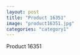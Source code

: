 ```yaml
---
layout: post
title: "Product 16351"
image: "product16351.jpg"
categories: "category1"
---
```

Product 16351
